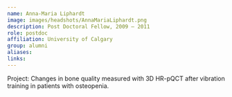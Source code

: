 ```yaml
---
name: Anna-Maria Liphardt
image: images/headshots/AnnaMariaLiphardt.png
description: Post Doctoral Fellow, 2009 – 2011
role: postdoc
affiliation: University of Calgary
group: alumni
aliases: 
links:
---
```


Project: Changes in bone quality measured with 3D HR-pQCT after vibration training in patients with osteopenia.